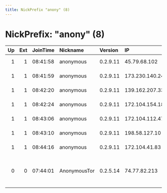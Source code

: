 ```yaml
---
title: NickPrefix "anony" (8)
---
```


# NickPrefix: "anony" (8)

|   Up |   Ext | JoinTime   | Nickname     | Version   | IP              | AS                             | CC   |   ORp |   Dirp | OS    | Contact                 |   eFamMembers |
|-----:|------:|:-----------|:-------------|:----------|:----------------|:-------------------------------|:-----|------:|-------:|:------|:------------------------|--------------:|
|    1 |     1 | 08:41:58   | anonymous    | 0.2.9.11  | 45.79.68.102    | Linode, LLC                    | us   |   443 |      0 | Linux | None                    |             1 |
|    1 |     1 | 08:41:59   | anonymous    | 0.2.9.11  | 173.230.140.242 | Linode, LLC                    | us   |   443 |      0 | Linux | None                    |             1 |
|    1 |     1 | 08:42:20   | anonymous    | 0.2.9.11  | 139.162.207.33  | Linode, LLC                    | gb   |   443 |      0 | Linux | None                    |             1 |
|    1 |     1 | 08:42:24   | anonymous    | 0.2.9.11  | 172.104.154.185 | Linode, LLC                    | de   |   443 |      0 | Linux | None                    |             1 |
|    1 |     1 | 08:43:06   | anonymous    | 0.2.9.11  | 172.104.112.47  | Linode, LLC                    | jp   |   443 |      0 | Linux | None                    |             1 |
|    1 |     1 | 08:43:10   | anonymous    | 0.2.9.11  | 198.58.127.10   | Linode, LLC                    | us   |   443 |      0 | Linux | None                    |             1 |
|    1 |     1 | 08:44:16   | anonymous    | 0.2.9.11  | 172.104.41.83   | Linode, LLC                    | sg   |   443 |      0 | Linux | None                    |             1 |
|    0 |     0 | 07:44:01   | AnonymousTor | 0.2.5.14  | 74.77.82.213    | Time Warner Cable Internet LLC | us   |   443 |   9030 | Linux | anonymous@anonymail.com |             1 |
